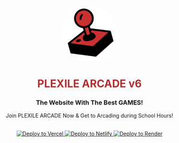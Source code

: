 <p align="center">
<kbd>
<img style="border-radius:50%" height="150px" src="/images/plexilearcade.png">
</kbd>
</p>
<h1 align="center" style="color: #b03232;">PLEXILE ARCADE v6</h1>
<h3 align="center">The Website With The Best GAMES!</h3></center>
<p align="center">Join PLEXILE ARCADE Now & Get to Arcading during School Hours!</p>

<br>

<div align="center">
  <a target="_blank" href="https://vercel.com/new/clone?repository-url=https://replit.com/github/PLEXILENetwork/v5">
    <img alt="Deploy to Vercel" src="https://binbashbanana.github.io/deploy-buttons/buttons/remade/vercel.svg">
  </a>
  <a target="_blank" href="https://app.netlify.com/start/deploy?repository=https://github.com/PLEXILENetwork/v5">
    <img alt="Deploy to Netlify" src="https://binbashbanana.github.io/deploy-buttons/buttons/official/netlify.svg">
  </a>
  <a target="_blank" href="https://render.com/deploy?repo=https://github.com/PLEXILENetwork/v5">
    <img alt="Deploy to Render" src="https://binbashbanana.github.io/deploy-buttons/buttons/official/render.svg">
  </a>
</div>
